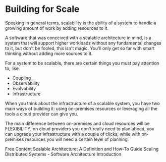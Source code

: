 # Building for Scale

Speaking in general terms, scalability is the ability of a system to handle a growing amount of work by adding resources to it.  

A software that was conceived with a scalable architecture in mind, is a system that will support higher workloads without any fundamental changes to it, but don't be fooled, this isn't magic. You'll only get so far with smart thinking without adding more sources to it.  

For a system to be scalable, there are certain things you must pay attention to, like:
* Coupling
* Observability
* Evolvability
* Infrastructure

When you think about the infrastructure of a scalable system, you have two main ways of building it: using on-premises resources or leveraging all the tools a cloud provider can give you.  

The main difference between on-premises and cloud resources will be FLEXIBILITY, on cloud providers you don't really need to plan ahead, you can upgrade your infrastructure with a couple of clicks, while with on-premises resources you will need a certain level of planning.

<ResourceGroupTitle>Free Content</ResourceGroupTitle>
<BadgeLink colorScheme='yellow' badgeText='Read' href='https://www.sentinelone.com/blog/scalable-architecture/'>Scalable Architecture: A Definition and How-To Guide</BadgeLink>
<BadgeLink badgeText='Watch' href='https://www.youtube.com/watch?v=gxfERVP18-g'>Scaling Distributed Systems - Software Architecture Introduction</BadgeLink>